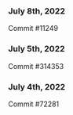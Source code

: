 ### July 8th, 2022

Commit #11249

### July 5th, 2022

Commit #314353


### July 4th, 2022

Commit #72281
